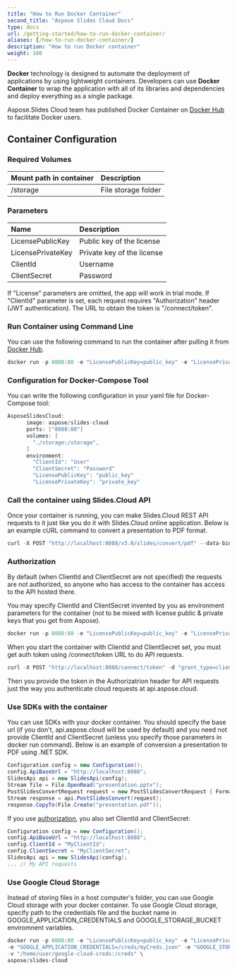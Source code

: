 ```yaml
---
title: "How to Run Docker Container"
second_title: "Aspose Slides Cloud Docs"
type: docs
url: /getting-started/how-to-run-docker-container/
aliases: [/how-to-run-docker-container/]
description: "How to run Docker container"
weight: 100
---
```


**Docker** technology is designed to automate the deployment of applications by using lightweight containers. 
Developers can use **Docker Container** to wrap the application with all of its libraries and dependencies and deploy everything as a single package.

Aspose.Slides Cloud team has published Docker Container on [Docker Hub](https://hub.docker.com/r/aspose/slides-cloud) to facilitate Docker users.

## Container Configuration

### Required Volumes

|Mount path in container|Description|
| :- | :- |
|/storage|File storage folder|

### Parameters

|Name|Description|
| :- | :- |
|LicensePublicKey|Public key of the license|
|LicensePrivateKey|Private key of the license|
|ClientId|Username|
|ClientSecret|Password|

If "License" parameters are omitted, the app will work in trial mode. If "ClientId" parameter is set, each request requires "Authorization" header (JWT authentication). 
The URL to obtain the token is "/connect/token".

### Run Container using Command Line

You can use the following command to run the container after pulling it from [Docker Hub](https://href.li/?https://hub.docker.com/r/aspose/slides-cloud).

```JAVA
docker run -p 8088:80 -e "LicensePublicKey=public_key" -e "LicensePrivateKey=private_key" -v "/data:/storage" aspose/slides-cloud
```

### Configuration for Docker-Compose Tool

You can write the following configuration in your yaml file for Docker-Compose tool:

```JAVA
AsposeSlidesCloud:
      image: aspose/slides-cloud
      ports: ["8088:80"]
      volumes: [
        "./storage:/storage",
      ]
      environment:
        "ClientId": "User"
        "ClientSecret": "Password"
        "LicensePublicKey": "public_key"
        "LicensePrivateKey": "private_key"
```

### Call the container using Slides.Cloud API

Once your container is running, you can make Slides.Cloud REST API requests to it just like you do it with Slides.Cloud online application.
Below is an example cURL command to convert a presentation to PDF format.

```JAVA
curl -X POST "http://localhost:8088/v3.0/slides/convert/pdf" --data-binary "@presentation.pptx" -H "Content-Type: application/octet-stream" -o "presentation.pdf"
```

### Authorization

By default (when ClientId and ClientSecret are not specified) the requests are not authorized, so anyone who has access to the container has access to the API hosted there.

You may specify ClientId and ClientSecret invented by you as environment parameters for the container (not to be mixed with license public & private keys that you get from Aspose).

```JAVA
docker run -p 8088:80 -e "LicensePublicKey=public_key" -e "LicensePrivateKey=private_key" -e "ClientId=MyClientId" -e "ClientSecret=MyClientSecret" -v "/data:/storage" aspose/slides-cloud
```

When you start the container with ClientId and ClientSecret set, you must get auth token using /connect/token URL to do API requests.

```JAVA
curl -X POST "http://localhost:8088/connect/token" -d "grant_type=client_credentials&client_id=MyClientId&client_secret=MyClientSecret"
```

Then you provide the token in the Authorizatrion header for API requests just the way you authenticate cloud requests at api.aspose.cloud.

### Use SDKs with the container

You can use SDKs with your docker container. You should specify the base url (if you don't, api.aspose.cloud will be used by default) and you need not provide ClientId and ClientSecret (unless you specify those parameters in docker run command).
Below is an example of conversion a presentation to PDF using .NET SDK.

```csharp
Configuration config = new Configuration();
config.ApiBaseUrl = "http://localhost:8088";
SlidesApi api = new SlidesApi(config);
Stream file = File.OpenRead("presentation.pptx");
PostSlidesConvertRequest request = new PostSlidesConvertRequest { Format = ExportFormat.Pdf, Document = file };
Stream response = api.PostSlidesConvert(request);
response.CopyTo(File.Create("presentation.pdf"));
```

If you use [authorization](#authorization), you also set ClientId and ClientSecret:

```csharp
Configuration config = new Configuration();
config.ApiBaseUrl = "http://localhost:8088";
config.ClientId = "MyClientId";
config.ClientSecret = "MyClientSecret";
SlidesApi api = new SlidesApi(config);
... // My API requests
```

### Use Google Cloud Storage

Instead of storing files in a host computer's folder, you can use Google Cloud storage with your docker container. To use Google Cloud storage, specify path to the credentials file and the bucket name in GOOGLE_APPLICATION_CREDENTIALS and GOOGLE_STORAGE_BUCKET enviromnent variables.

```JAVA
docker run -p 8088:80 -e "LicensePublicKey=public_key" -e "LicensePrivateKey=private_key" \
-e "GOOGLE_APPLICATION_CREDENTIALS=/creds/myCreds.json" -e "GOOGLE_STORAGE_BUCKET=myBucket" \
-v "/home/user/google-cloud-creds:/creds" \
aspose/slides-cloud
```

